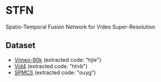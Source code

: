 # STFN
Spatio-Temporal Fusion Network for Video Super-Resolution
## Dataset
* [Vimeo-90k](https://pan.baidu.com/s/1WdQTorJmzAdRgh8sS7B3bw)     (extracted code: "hjle")
* [Vid4](https://pan.baidu.com/s/1XG94zpYsXX5nh0x1oAfF9g)     (extracted code: "htvb")
* [SPMCS](https://pan.baidu.com/s/1eW5dc0-K8NPmsDen-W71LA)     (extracted code: "ouyg")
